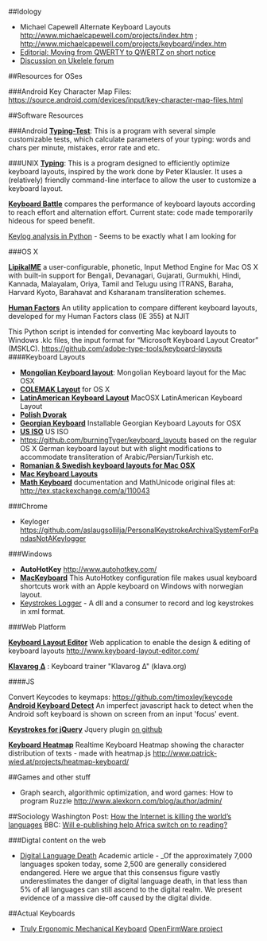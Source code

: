 ##Idology
* Michael Capewell Alternate Keyboard Layouts http://www.michaelcapewell.com/projects/index.htm ; http://www.michaelcapewell.com/projects/keyboard/index.htm
* [Editorial: Moving from QWERTY to QWERTZ on short notice](http://www.neowin.net/news/editorial-moving-from-qwerty-to-qwertz-on-short-notice)
* [Discussion on Ukelele forum](https://groups.google.com/forum/#!msg/ukelele-users/DQnnVANOF0c/Fvwf-UMBg_AJ)

##Resources for OSes

###Android
Key Character Map Files: https://source.android.com/devices/input/key-character-map-files.html


##Software Resources
 
###Android
**[Typing-Test](https://github.com/kotlyarovsa/Typing-Test)**: This is a program with several simple customizable tests, which calculate parameters of your typing: words and chars per minute, mistakes, error rate and etc.

###UNIX
**[Typing](https://github.com/michaeldickens/Typing)**: This is a program designed to efficiently optimize keyboard layouts, inspired by the work done by Peter Klausler. It uses a (relatively) friendly command-line interface to allow the user to customize a keyboard layout.

**[Keyboard Battle](https://github.com/bak/keyboard_battle)** compares the performance of keyboard layouts according to reach effort and alternation effort. Current state: code made temporarily hideous for speed benefit. 

[Keylog analysis in Python](https://github.com/bhushanRamnani/KeystrokeDynamicsDataAnaysisRepo) - Seems to be exactly what I am looking for

###OS X

**[LipikaIME](https://github.com/ratreya/Lipika_IME)** a user-configurable, phonetic, Input Method Engine for Mac OS X with built-in support for Bengali, Devanagari, Gujarati, Gurmukhi, Hindi, Kannada, Malayalam, Oriya, Tamil and Telugu using ITRANS, Baraha, Harvard Kyoto, Barahavat and Ksharanam transliteration schemes.

**[Human Factors](https://github.com/Javier-varez/HumanFactors)** An utility application to compare different keyboard layouts, developed for my Human Factors class (IE 355) at NJIT

This Python script is intended for converting Mac keyboard layouts to Windows .klc files, the input format for “Microsoft Keyboard Layout Creator” (MSKLC). https://github.com/adobe-type-tools/keyboard-layouts
####Keyboard Layouts
* **[Mongolian Keyboard layout](https://github.com/buyaka/MonKeyboard)**: Mongolian Keyboard layout for the Mac OSX
* **[COLEMAK Layout](https://github.com/sergio/KeyboardLayouts)** for OS X
* **[LatinAmerican Keyboard Layout](https://github.com/edmz/latam_keyboard)** MacOSX LatinAmerican Keyboard Layout
* **[Polish Dvorak](https://github.com/taw/osx-keyboard-layouts)**
* **[Georgian Keyboard](https://github.com/Gozala/georgian-keyboard-layouts)** Installable Georgian Keyboard Layouts for OSX
* **[US ISO](https://github.com/mitsuhiko/osx-keyboard-layouts)** US ISO
* https://github.com/burningTyger/keyboard_layouts based on the regular OS X German keyboard layout but with slight modifications to accommodate transliteration of Arabic/Persian/Turkish etc.
* **[Romanian & Swedish keyboard layouts for Mac OSX](https://github.com/andreineculau/OSX-PC-keyboard-layouts)**
* **[Mac Keyboard Layouts](https://github.com/SamirTalwar/Mac-Keyboard-Layouts)**
* **[Math Keyboard](https://github.com/drostron/osx-keyboard-layouts)** documentation and MathUnicode original files at: http://tex.stackexchange.com/a/110043

###Chrome
* Keyloger https://github.com/aslaugsollilja/PersonalKeystrokeArchivalSystemForPandasNotAKeylogger

###Windows
* **AutoHotKey** http://www.autohotkey.com/
* **[MacKeyboard](https://github.com/andmos/MacKeyboard)** This AutoHotkey configuration file makes usual keyboard shortcuts work with an Apple keyboard on Windows with norwegian layout. 
* [Keystrokes Logger](https://github.com/sushantkhurana/Win32-KeyStrokes) - A dll and a consumer to record and log keystrokes in xml format.

###Web Platform

**[Keyboard Layout Editor](https://github.com/ijprest/keyboard-layout-editor)** Web application to enable the design & editing of keyboard layouts http://www.keyboard-layout-editor.com/

**[Klavarog Δ](https://github.com/ibnteo/klavarog_delta)** : Keyboard trainer "Klavarog Δ" (klava.org)

####JS

Convert Keycodes to keymaps: https://github.com/timoxley/keycode
**[Android Keyboard Detect](https://github.com/mongoltolbo/Android_Keyboard_Detect)** An imperfect javascript hack to detect when the Android soft keyboard is shown on screen from an input 'focus' event.

**[Keystrokes for jQuery](http://boedesign.com/blog/2009/12/30/keystrokes-for-jquery/)** Jquery plugin [on github](https://github.com/jboesch/Keystrokes)

**[Keyboard Heatmap](https://github.com/pa7/Keyboard-Heatmap)** Realtime Keyboard Heatmap showing the character distribution of texts - made with heatmap.js http://www.patrick-wied.at/projects/heatmap-keyboard/


##Games and other stuff
* Graph search, algorithmic optimization, and word games: How to program Ruzzle http://www.alexkorn.com/blog/author/admin/

##Sociology
Washington Post: [How the Internet is killing the world’s languages](http://www.washingtonpost.com/blogs/worldviews/wp/2013/12/04/how-the-internet-is-killing-the-worlds-languages/?wprss=rss_homepage)
BBC: [Will e-publishing help Africa switch on to reading?](http://www.bbc.com/news/world-africa-25141849)

###Digtal content on the web
* [Digital Language Death](http://journals.plos.org/plosone/article?id=10.1371/journal.pone.0077056) Academic article - _Of the approximately 7,000 languages spoken today, some 2,500 are generally considered endangered. Here we argue that this consensus figure vastly underestimates the danger of digital language death, in that less than 5% of all languages can still ascend to the digital realm. We present evidence of a massive die-off caused by the digital divide.

##Actual Keyboards
* [Truly Ergonomic Mechanical Keyboard](https://www.trulyergonomic.com/store/products) [OpenFirmWare project](https://github.com/yurivkhan/teck/)

